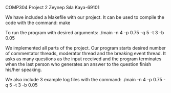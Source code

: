 COMP304 Project 2
Zeynep Sıla Kaya-69101


We have included a Makefile with our project. It can be used to compile the code with the command: make 

To run the program with desired arguments:
./main -n 4 -p 0.75 -q 5 -t 3 -b 0.05


We implemented all parts of the project.
Our program starts desired number of commentator threads, moderator thread  and the breaking event thread.
It asks as many questions as the input received and the program terminates when the last person who generates an answer to the question finish his/her speaking.

We also include 3 example log files with the command:
./main -n 4 -p 0.75 -q 5 -t 3 -b 0.05



